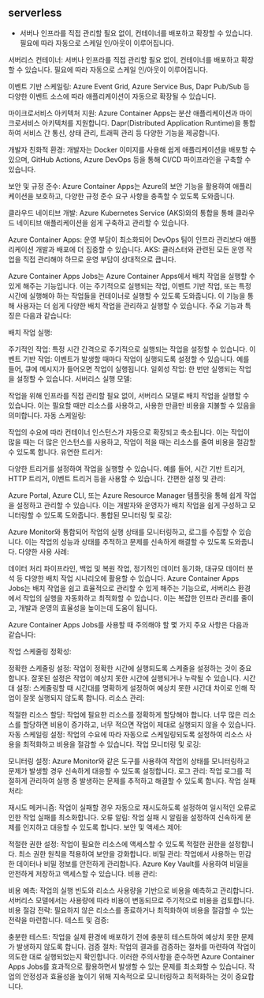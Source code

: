 ## serverless
- 서버나 인프라를 직접 관리할 필요 없이, 컨테이너를 배포하고 확장할 수 있습니다. 필요에 따라 자동으로 스케일 인/아웃이 이루어집니다.

서버리스 컨테이너: 서버나 인프라를 직접 관리할 필요 없이, 컨테이너를 배포하고 확장할 수 있습니다. 필요에 따라 자동으로 스케일 인/아웃이 이루어집니다.

이벤트 기반 스케일링: Azure Event Grid, Azure Service Bus, Dapr Pub/Sub 등 다양한 이벤트 소스에 따라 애플리케이션이 자동으로 확장될 수 있습니다.

마이크로서비스 아키텍처 지원: Azure Container Apps는 분산 애플리케이션과 마이크로서비스 아키텍처를 지원합니다. Dapr(Distributed Application Runtime)을 통합하여 서비스 간 통신, 상태 관리, 트래픽 관리 등 다양한 기능을 제공합니다.

개발자 친화적 환경: 개발자는 Docker 이미지를 사용해 쉽게 애플리케이션을 배포할 수 있으며, GitHub Actions, Azure DevOps 등을 통해 CI/CD 파이프라인을 구축할 수 있습니다.

보안 및 규정 준수: Azure Container Apps는 Azure의 보안 기능을 활용하여 애플리케이션을 보호하고, 다양한 규정 준수 요구 사항을 충족할 수 있도록 도와줍니다.

클라우드 네이티브 개발: Azure Kubernetes Service (AKS)와의 통합을 통해 클라우드 네이티브 애플리케이션을 쉽게 구축하고 관리할 수 있습니다.

Azure Container Apps: 운영 부담이 최소화되어 DevOps 팀이 인프라 관리보다 애플리케이션 개발과 배포에 더 집중할 수 있습니다.
AKS: 클러스터와 관련된 모든 운영 작업을 직접 관리해야 하므로 운영 부담이 상대적으로 큽니다.

Azure Container Apps Jobs는 Azure Container Apps에서 배치 작업을 실행할 수 있게 해주는 기능입니다. 이는 주기적으로 실행되는 작업, 이벤트 기반 작업, 또는 특정 시간에 실행해야 하는 작업들을 컨테이너로 실행할 수 있도록 도와줍니다. 이 기능을 통해 사용자는 더 쉽게 다양한 배치 작업을 관리하고 실행할 수 있습니다. 주요 기능과 특징은 다음과 같습니다:

배치 작업 실행:

주기적인 작업: 특정 시간 간격으로 주기적으로 실행되는 작업을 설정할 수 있습니다.
이벤트 기반 작업: 이벤트가 발생할 때마다 작업이 실행되도록 설정할 수 있습니다. 예를 들어, 큐에 메시지가 들어오면 작업이 실행됩니다.
일회성 작업: 한 번만 실행되는 작업을 설정할 수 있습니다.
서버리스 실행 모델:

작업을 위해 인프라를 직접 관리할 필요 없이, 서버리스 모델로 배치 작업을 실행할 수 있습니다. 이는 필요할 때만 리소스를 사용하고, 사용한 만큼만 비용을 지불할 수 있음을 의미합니다.
자동 스케일링:

작업의 수요에 따라 컨테이너 인스턴스가 자동으로 확장되고 축소됩니다. 이는 작업이 많을 때는 더 많은 인스턴스를 사용하고, 작업이 적을 때는 리소스를 줄여 비용을 절감할 수 있도록 합니다.
유연한 트리거:

다양한 트리거를 설정하여 작업을 실행할 수 있습니다. 예를 들어, 시간 기반 트리거, HTTP 트리거, 이벤트 트리거 등을 사용할 수 있습니다.
간편한 설정 및 관리:

Azure Portal, Azure CLI, 또는 Azure Resource Manager 템플릿을 통해 쉽게 작업을 설정하고 관리할 수 있습니다. 이는 개발자와 운영자가 배치 작업을 쉽게 구성하고 모니터링할 수 있도록 도와줍니다.
통합된 모니터링 및 로깅:

Azure Monitor와 통합되어 작업의 실행 상태를 모니터링하고, 로그를 수집할 수 있습니다. 이는 작업의 성능과 상태를 추적하고 문제를 신속하게 해결할 수 있도록 도와줍니다.
다양한 사용 사례:

데이터 처리 파이프라인, 백업 및 복원 작업, 정기적인 데이터 동기화, 대규모 데이터 분석 등 다양한 배치 작업 시나리오에 활용할 수 있습니다.
Azure Container Apps Jobs는 배치 작업을 쉽고 효율적으로 관리할 수 있게 해주는 기능으로, 서버리스 환경에서 작업의 실행을 자동화하고 최적화할 수 있습니다. 이는 복잡한 인프라 관리를 줄이고, 개발과 운영의 효율성을 높이는데 도움이 됩니다.


Azure Container Apps Jobs를 사용할 때 주의해야 할 몇 가지 주요 사항은 다음과 같습니다:

작업 스케줄링 정확성:

정확한 스케줄링 설정: 작업이 정확한 시간에 실행되도록 스케줄을 설정하는 것이 중요합니다. 잘못된 설정은 작업이 예상치 못한 시간에 실행되거나 누락될 수 있습니다.
시간대 설정: 스케줄링할 때 시간대를 명확하게 설정하여 예상치 못한 시간대 차이로 인해 작업이 잘못 실행되지 않도록 합니다.
리소스 관리:

적절한 리소스 할당: 작업에 필요한 리소스를 정확하게 할당해야 합니다. 너무 많은 리소스를 할당하면 비용이 증가하고, 너무 적으면 작업이 제대로 실행되지 않을 수 있습니다.
자동 스케일링 설정: 작업의 수요에 따라 자동으로 스케일링되도록 설정하여 리소스 사용을 최적화하고 비용을 절감할 수 있습니다.
작업 모니터링 및 로깅:

모니터링 설정: Azure Monitor와 같은 도구를 사용하여 작업의 상태를 모니터링하고 문제가 발생할 경우 신속하게 대응할 수 있도록 설정합니다.
로그 관리: 작업 로그를 적절하게 관리하여 실행 중 발생하는 문제를 추적하고 해결할 수 있도록 합니다.
작업 실패 처리:

재시도 메커니즘: 작업이 실패할 경우 자동으로 재시도하도록 설정하여 일시적인 오류로 인한 작업 실패를 최소화합니다.
오류 알림: 작업 실패 시 알림을 설정하여 신속하게 문제를 인지하고 대응할 수 있도록 합니다.
보안 및 액세스 제어:

적절한 권한 설정: 작업이 필요한 리소스에 액세스할 수 있도록 적절한 권한을 설정합니다. 최소 권한 원칙을 적용하여 보안을 강화합니다.
비밀 관리: 작업에서 사용하는 민감한 데이터나 비밀 정보를 안전하게 관리합니다. Azure Key Vault를 사용하여 비밀을 안전하게 저장하고 액세스할 수 있습니다.
비용 관리:

비용 예측: 작업의 실행 빈도와 리소스 사용량을 기반으로 비용을 예측하고 관리합니다. 서버리스 모델에서는 사용량에 따라 비용이 변동되므로 주기적으로 비용을 검토합니다.
비용 절감 전략: 필요하지 않은 리소스를 종료하거나 최적화하여 비용을 절감할 수 있는 전략을 마련합니다.
테스트 및 검증:

충분한 테스트: 작업을 실제 환경에 배포하기 전에 충분히 테스트하여 예상치 못한 문제가 발생하지 않도록 합니다.
검증 절차: 작업의 결과를 검증하는 절차를 마련하여 작업이 의도한 대로 실행되었는지 확인합니다.
이러한 주의사항을 준수하면 Azure Container Apps Jobs를 효과적으로 활용하면서 발생할 수 있는 문제를 최소화할 수 있습니다. 작업의 안정성과 효율성을 높이기 위해 지속적으로 모니터링하고 최적화하는 것이 중요합니다.






